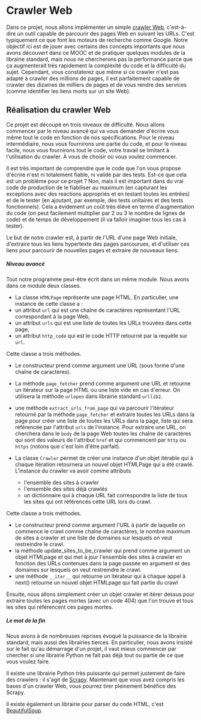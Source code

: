 
# Crawler Web 

Dans ce projet, nous allons implémenter un simple [crawler
Web](http://fr.wikipedia.org/wiki/Robot_d%27indexation), c'est-à-dire un outil
capable de parcourir des pages Web en suivant les URLs. C'est typiquement ce que
font les moteurs de recherche comme Google. Notre objectif ici est de jouer avec
certains des concepts importants que nous avons découvert dans ce MOOC et de
pratiquer quelques modules de la librairie standard, mais nous ne chercherons
pas la performance parce que ça augmenterait très rapidement la complexité du
code et la difficulté du sujet. Cependant, vous constaterez que même si ce
crawler n'est pas adapté à crawler des millions de pages, il est parfaitement
capable de crawler des dizaines de milliers de pages et de vous rendre des
services (comme identifier les liens morts sur un site Web).

## Réalisation du crawler Web

Ce projet est découpé en trois niveaux de difficulté. Nous allons commencer par
le niveau avancé qui va vous demander d'écrire vous même tout le code en
fonction de nos spécifications. Pour le niveau intermédiaire, nous vous
fournirons une partie du code, et pour le niveau facile, nous vous fournirons
tout le code, votre travail se limitant à l'utilisation du crawler. À vous de
choisir où vous voulez commencer.

Il est très important de comprendre que le code que l'on vous propose d'écrire
n'est ni totalement fiable, ni validé par des tests. Est-ce que cela est un
problème pour ce projet ? Non, mais il est important dans du vrai code de
production de le fiabiliser au maximum (en capturant les exceptions avec des
reactions appropriés et en testant toutes les entrées) et de le tester (en
ajoutant, par exemple, des tests unitaires et des tests fonctionnels). Cela a
évidement un coût très élévé en terme d'augmentation du code (on peut facilement
multiplier par 2 ou 3 le nombre de lignes de code) et de temps de développement
(il va falloir imaginer tous les cas à tester).

Le but de notre crawler est, à partir de l'URL d'une page Web initiale,
d'extraire tous les liens hypertexte des pages parcourues, et d'utiliser ces
liens pour parcourir de nouvelles pages et extraire de nouveaux liens.

##### Niveau avancé

Tout notre programme peut-être écrit dans un même module. Nous avons dans ce
module deux classes.

 * La classe `HTMLPage` représente une page HTML. En particulier, une instance
de cette classe a&nbsp;:
  * un attribut `url` qui est une chaîne de caractères représentant l'URL
correspondant à la page Web,
  * un attribut `urls` qui est une liste de toutes les URLs trouvées dans cette
page,
  * un attribut `http_code` qui est le code HTTP retourné par la requête sur
`url`.

 Cette classe a trois méthodes.
  * Le constructeur prend comme argument une URL (sous forme d'une chaîne de
caractères).
  * La méthode `page_fetcher` prend comme argument une URL et retourne un
itérateur sur la page HTML ou une liste vide en cas d'erreur. On utilisera la
méthode `urlopen` dans librairie standard `urllib2`.
  * une méthode `extract_urls_from_page` qui va parcourir l'itérateur retourné
par la méthode `page_fetcher` et extraire toutes les URLs dans la page pour
créer une liste de toutes les URLs dans la page, liste qui sera référencée par
l'attribut `urls` de l'instance. Pour extraire une URL, on cherchera dans le
`body` de la page Web toutes les chaîne de caractères qui sont des valeurs de
l'attribut `href` et qui commencent par `http` ou `https` (notons que c'est loin
d'être parfait).

 * La classe `Crawler` permet de créer une instance d'un objet itérable qui à
chaque itération retournera un nouvel objet HTMLPage qui a été crawlé.
L'instance du crawler va avoir comme attributs
   * l'ensemble des sites à crawler
   * l'ensemble des sites déjà crawlés
   * un dictionnaire qui à chaque URL fait correspondre la liste de tous les
sites qui ont référencés cette URL lors du crawl.

 Cette classe a trois méthodes.
   * Le constructeur prend comme argument l'URL à partir de laquelle on commence
le crawl comme chaîne de caractères, le nombre maximum de sites à crawler et une
liste de domaines sur lesquels on veut restreindre le crawl.
   * la méthode update_sites_to_be_crawler qui prend comme argument un objet
HTMLpage et qui met à jour l'ensemble des sites à crawler en fonction des URLs
contenues dans la page passée en argument et des domaines sur lesquels on veut
restreindre le crawl.
   * une méthode `__iter__` qui retourne un itérateur qui à chaque appel à
next() retourne un nouvel objet HTMLpage qui fait partie du crawl


Ensuite, nous allons simplement créer un objet crawler et itérer dessus pour
extraire toutes les pages mortes (avec un code 404) que l'on trouve et tous les
sites qui référencent ces pages mortes.

##### Le mot de la fin

Nous avons à de nombreuses reprises évoqué la puissance de la librairie
standard, mais aussi des librairies tierces. En particulier, nous avons insisté
sur le fait qu'au démarrage d'un projet, il vaut mieux commencer par chercher si
une librairie Python ne fait pas déjà tout ou partie de ce que vous voulez
faire.

Il existe une librairie Python très puissante qui permet justement de faire des
crawlers&nbsp;: il s'agit de [Scrapy](http://scrapy.org/). Maintenant que vous
avez compris les bases d'un crawler Web, vous pourrez tirer pleinement bénéfice
des Scrapy.

Il existe également un librairie pour parser du code HTML, c'est
[BeautifulSoup](http://www.crummy.com/software/BeautifulSoup/).
